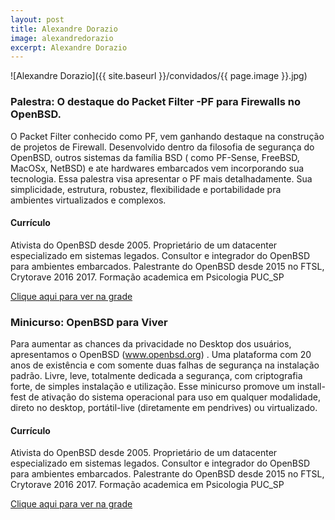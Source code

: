```yaml
---
layout: post
title: Alexandre Dorazio
image: alexandredorazio
excerpt: Alexandre Dorazio
---
```

![Alexandre Dorazio]({{ site.baseurl }}/convidados/{{ page.image }}.jpg)


### Palestra: O destaque do Packet Filter -PF para Firewalls no  OpenBSD.

O Packet Filter conhecido como PF, vem ganhando destaque na construção de projetos de Firewall. Desenvolvido dentro da filosofia de segurança do OpenBSD, outros sistemas da família BSD ( como PF-Sense, FreeBSD, MacOSx, NetBSD) e ate hardwares embarcados vem incorporando sua tecnologia. Essa palestra visa apresentar o PF mais detalhadamente. Sua simplicidade, estrutura, robustez, flexibilidade e portabilidade pra ambientes virtualizados e complexos.

#### Currículo
Ativista do OpenBSD desde 2005.
 Proprietário de um datacenter especializado em sistemas legados.
 Consultor e integrador do OpenBSD para ambientes embarcados.
 Palestrante do OpenBSD desde 2015 no FTSL, Crytorave 2016 2017.
 Formação academica em Psicologia PUC_SP

[Clique aqui para ver na grade](https://ftsl.websiteseguro.com/ftsl9/grade/detail.html?pid=192)

### Minicurso: OpenBSD para Viver

Para aumentar as chances da privacidade no Desktop dos usuários, apresentamos o OpenBSD (www.openbsd.org) . Uma plataforma com 20 anos de existência e com somente duas falhas de segurança na instalação padrão. Livre, leve, totalmente dedicada a segurança, com criptografia forte, de simples instalação e utilização. Esse minicurso promove um install-fest de ativação do sistema operacional para uso em qualquer modalidade, direto no desktop, portátil-live (diretamente em pendrives) ou virtualizado.

#### Currículo
Ativista do OpenBSD desde 2005.
 Proprietário de um datacenter especializado em sistemas legados.
 Consultor e integrador do OpenBSD para ambientes embarcados.
 Palestrante do OpenBSD desde 2015 no FTSL, Crytorave 2016 2017.
 Formação academica em Psicologia PUC_SP

[Clique aqui para ver na grade](https://ftsl.websiteseguro.com/ftsl9/grade/)

